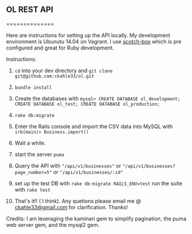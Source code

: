 ## OL REST API
==============

Here are instructions for setting up the API locally. My development environment is Ubunutu 14.04 on Vagrant. I use [scotch-box](https://github.com/scotch-io/scotch-box) which is pre configured and great for Ruby development.

Instructions:

1. `cd` into your dev directory and `git clone git@github.com:ckahle33/ol.git`

2. `bundle install`

3. Create the databases with `mysql> CREATE DATABASE ol_development; CREATE DATABASE ol_test; CREATE DATABASE ol_production;`

4. `rake db:migrate`

5. Enter the Rails console and import the CSV data into MySQL with `irb(main)> Business.import() `

6. Wait a while.

7. start the server `puma`

8. Query the API with `"/api/v1/businesses"` or `"/api/v1/businesses?page_number=5"` or `"/api/v1/businesses/:id"`

9. set up the test DB with `rake db:migrate RAILS_ENV=test` run the suite with `rake test`

10. That's it!! ( I think). Any quetions please email me @ ckahle33@gmail.com for clarification. Thanks!

Credits: I am leveraging the kaminari gem to simplify pagination, the puma web server gem, and the mysql2 gem.
